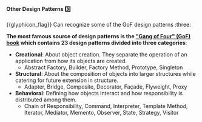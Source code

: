 <div id="title">

#### Other Design Patterns :three:

</div>
<span id="outcomes">{{glyphicon_flag}} Can recognize some of the GoF design patterns :three:</span>

<div id="body">

**The most famous source of design patterns is the ["Gang of Four" (GoF) book](https://en.wikipedia.org/wiki/Design_Patterns) which contains 23 design patterns divided into three categories**:

* **Creational**: About object creation. They separate the operation of an application from how its objects are created.
    * Abstract Factory, Builder, Factory Method, Prototype, Singleton
* **Structural**: About the composition of objects into larger structures while catering for future extension in structure.
    * Adapter, Bridge, Composite, Decorator, Façade, Flyweight, Proxy
* **Behavioral**: Defining how objects interact and how responsibility is distributed among them.
    * Chain of Responsibility, Command, Interpreter, Template Method, Iterator, Mediator, Memento, Observer, State, Strategy, Visitor

</div>

<div id="extras">
</div>
